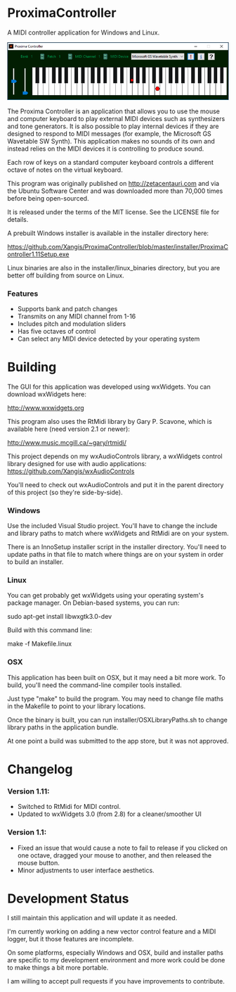 # ProximaController

A MIDI controller application for Windows and Linux. 

![Proxima Controller Screenshot](https://github.com/Xangis/ProximaController/blob/master/images/ProximaController1.11.png)

The Proxima Controller is an application that allows you to use the mouse and 
computer keyboard to play external MIDI devices such as synthesizers and tone 
generators. It is also possible to play internal devices if they are designed 
to respond to MIDI messages (for example, the Microsoft GS Wavetable SW Synth). 
This application makes no sounds of its own and instead relies on the MIDI 
devices it is controlling to produce sound.

Each row of keys on a standard computer keyboard controls a different octave 
of notes on the virtual keyboard.

This program was originally published on http://zetacentauri.com and via the 
Ubuntu Software Center and was downloaded more than 70,000 times before being 
open-sourced.

It is released under the terms of the MIT license. See the LICENSE file for 
details.

A prebuilt Windows installer is available in the installer directory here:

https://github.com/Xangis/ProximaController/blob/master/installer/ProximaController1.11Setup.exe

Linux binaries are also in the installer/linux_binaries directory, but you are
better off building from source on Linux.

### Features

- Supports bank and patch changes
- Transmits on any MIDI channel from 1-16
- Includes pitch and modulation sliders
- Has five octaves of control
- Can select any MIDI device detected by your operating system

# Building

The GUI for this application was developed using wxWidgets. You can download
wxWidgets here:

http://www.wxwidgets.org

This program also uses the RtMidi library by Gary P. Scavone, which is
available here (need version 2.1 or newer):

http://www.music.mcgill.ca/~gary/rtmidi/

This project depends on my wxAudioControls library, a wxWidgets control library 
designed for use with audio applications: https://github.com/Xangis/wxAudioControls

You'll need to check out wxAudioControls and put it in the parent directory of 
this project (so they're side-by-side).

### Windows

Use the included Visual Studio project. You'll have to change the include and
library paths to match where wxWidgets and RtMidi are on your system.

There is an InnoSetup installer script in the installer directory. You'll
need to update paths in that file to match where things are on your system
in order to build an installer.

### Linux

You can get probably get wxWidgets using your operating system's package 
manager. On Debian-based systems, you can run:

sudo apt-get install libwxgtk3.0-dev

Build with this command line:

make -f Makefile.linux

### OSX

This application has been built on OSX, but it may need a bit more work. To
build, you'll need the command-line compiler tools installed.

Just type "make" to build the program. You may need to change file maths in 
the Makefile to point to your library locations.

Once the binary is built, you can run installer/OSXLibraryPaths.sh to change
library paths in the application bundle.

At one point a build was submitted to the app store, but it was not approved.

# Changelog

### Version 1.11:

- Switched to RtMidi for MIDI control.
- Updated to wxWidgets 3.0 (from 2.8) for a cleaner/smoother UI

### Version 1.1:

- Fixed an issue that would cause a note to fail to release if you clicked on 
  one octave, dragged your mouse to another, and then released the mouse button.
- Minor adjustments to user interface aesthetics.

# Development Status

I still maintain this application and will update it as needed.

I'm currently working on adding a new vector control feature and a MIDI logger, 
but it those features are incomplete.

On some platforms, especially Windows and OSX, build and installer paths are 
specific to my development environment and more work could be done to make 
things a bit more portable.

I am willing to accept pull requests if you have improvements to contribute.
